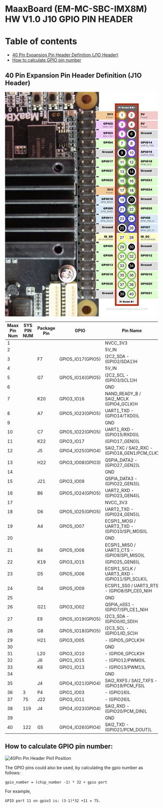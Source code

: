 # MaaxBoard (EM-MC-SBC-IMX8M) HW V1.0 J10 GPIO PIN HEADER

Table of contents
=================

<!--ts-->
  * [ 40 Pin Expansion Pin Header Definition (J1O Header)](#40-pin-expansion-pin-header-definition-j1o-header)
  * [ How to calculate GPIO pin number](#how-to-calculate-gpio-pin-number)
  
<!--te-->


## 40 Pin Expansion Pin Header Definition (J1O Header)

![40Pin Pin Header Pin1 Position](../pics/maxboardpinout.jpg)


| Maax Pin Num | SYS PIN NUM| Package Pin   | GPIO | Pin Name | Signal Type |
| ------------- | ------------- | ------------- | ------------- | ------------- | ------------- | 
| 1 || |  |NVCC_3V3 | Power  |  
| 2 || |  |5V_IN | Power  |  
| 3 || F7| GPIO5_IO17(GPIO5) |I2C2_SDA - (GPIO2/SDA1)H| IO | 
| 4 || |  |5V_IN | Power |  
| 5 || G7| GPIO5_IO16(GPIO5) |I2C2_SCL - (GPIO3/SCL1)H| IO | 
| 6 || |  |GND | Ground |  
| 7 || K20 | GPIO3_IO16 | NAND_READY_B / SAI2_MCLK (GPIO4_GCLK)H | IO |  
| 8 || A7| GPIO5_IO23(GPIO5) |UART1_TXD - (GPIO14/TXD0)L| IO | 
| 9 || |  |GND | Ground |  
| 10 || C7| GPIO5_IO22(GPIO5) |UART1_RXD - (GPIO15/RXD0)L| IO |  
| 11 || K22| GPIO3_IO17 |  (GPIO17_GEN0)L | IO |  
| 12 || J5| GPIO4_IO25(GPIO4) |SAI2_TXC / SAI2_RXC - (GPIO18_GEN1/PCM_CLK)| IO |  
| 13 || H22| GPIO3_IO08(GPIO3) | QSPIA_DATA2 - (GPIO27_GEN2)L| IO |
| 14 || | |GND | Ground |  
| 15 || J21| GPIO3_IO09 | QSPIA_DATA3 - (GPIO22_GEN3)L| IO |  
| 16 || B6| GPIO5_IO24(GPIO5) |UART2_RXD - (GPIO23_GEN4)L| IO  |  
| 17 || | |NVCC_3V3  | Power |  
| 18 || D6| GPIO5_IO25(GPIO5) |UART2_TXD - (GPIO24_GEN5)L| IO | 
| 19 || A4| GPIO5_IO07 | ECSPI1_MOSI / UART3_TXD - (GPIO10/SPI_MOSI)L| IO |  
| 20 || | |GND  | Ground |  
| 21 || B4| GPIO5_IO08 | ECSPI1_MISO / UART3_CTS - (GPIO9/SPI_MISO)L| IO |  
| 22 || K19| GPIO3_IO15 |  (GPIO25_GEN6)L| IO |  
| 23 || D5| GPIO5_IO06 | ECSPI1_SCLK / UART3_RXD - (GPIO11/SPI_SCLK)L| IO |  
| 24 || D4| GPIO5_IO09 | ECSPI1_SS0 / UART3_RTS - (GPIO8/SPI_CE0_N)H| IO |  
| 25 || | |GND  |  |  
| 26 || G21| GPIO3_IO02| QSPIA_nSS1 - (GPIO7/SPI_CE1_N)H| IO |  
| 27 || E9| GPIO5_IO19(GPIO5) |I2C3_SDA - (GPIO0/ID_SD)H| IO |
| 28 || G8| GPIO5_IO18(GPIO5) |I2C3_SCL - (GPIO1/ID_SC)H| IO |
| 29 || H21| GPIO3_IO05 | - (GPIO5_GPCLK)H| IO |  
| 30 || | |GND  | Ground |  
| 31 || L20| GPIO3_IO10 | - (GPIO6_GPCLK)H| IO |  
| 32 || J6| GPIO1_IO15 | - (GPIO12/PWM0)L| IO |  MX8MQ_IOMUXC_GPIO1_IO15_PWM4_OUT |
| 33 || K6| GPIO1_IO13 | - (GPIO13/PWM1)L| IO |  MX8MQ_IOMUXC_GPIO1_IO13_PWM2_OUT |
| 34 || | |GND  | Ground |  
| 35 || J4| GPIO4_IO21(GPIO4) |SAI2_RXFS / SAI2_TXFS - (GPIO19/PCM_FS)L | IO |  
| 36 |3| P4| GPIO1_IO03 | -  (GPIO16)L| IO |  
| 37 |75| J22| GPIO3_IO11 | - (GPIO26)L| IO | 
| 38 |119| J4| GPIO4_IO23(GPIO4) |SAI2_RXD - (GPIO20/PCM_DIN)L| IO | 
| 39 || | |GND  | Ground |  
| 40 |122| G5| GPIO4_IO26(GPIO4) |SAI2_TXD - (GPIO21/PCM_DOUT)L| IO |  

## How to calculate GPIO pin number: 
![40Pin Pin Header Pin1 Position](../pics/maxboardpinout_DVkjJFglZm)

The GPIO pins could also be used, by calculating the gpio number as follows:
```
gpio_number = (chip_number -1) * 32 + gpio port
```
For example,
```
GPIO port 11 on gpio3 is: (3-1)*32 +11 = 75.
```
